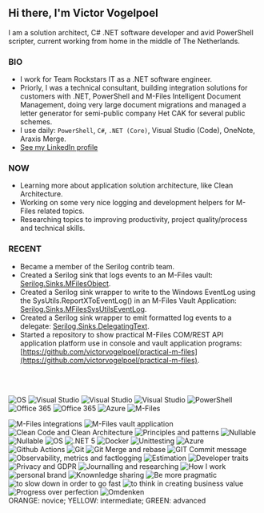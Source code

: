 ## Hi there, I'm Victor Vogelpoel

I am a solution architect, C# .NET software developer and avid PowerShell scripter, current working from home in the middle of The Netherlands.



### BIO
- I work for Team Rockstars IT as a .NET software engineer.
- Priorly, I was a technical consultant, building integration solutions for customers with .NET, PowerShell and M-Files Intelligent Document Management, doing very large document migrations and managed a letter generator for semi-public company Het CAK for several public schemes.
- I use daily: `PowerShell`, `C#`, `.NET (Core)`, Visual Studio (Code), OneNote, Araxis Merge.
- [See my LinkedIn profile](https://www.linkedin.com/in/victorvogelpoel/)

### NOW

- Learning more about application solution architecture, like Clean Architecture.
- Working on some very nice logging and development helpers for M-Files related topics.
- Researching topics to improving productivity, project quality/process and technical skills.

### RECENT

- Became a member of the Serilog contrib team.
- Created a Serilog sink that logs events to an M-Files vault: [Serilog.Sinks.MFilesObject](https://github.com/victorvogelpoel/Serilog.Sinks.MFilesObject).
- Created a Serilog sink wrapper to write to the Windows EventLog using the SysUtils.ReportXToEventLog() in an M-Files Vault Application: [Serilog.Sinks.MFilesSysUtilsEventLog](https://github.com/victorvogelpoel/Serilog.Sinks.MFilesSysUtilsEventLog).
- Created a Serilog sink wrapper to emit formatted log events to a delegate: [Serilog.Sinks.DelegatingText](https://github.com/victorvogelpoel/Serilog.Sinks.DelegatingText).
- Started a repository to show practical M-Files COM/REST API application platform use in console and vault application programs: [https://github.com/victorvogelpoel/practical-m-files](https://github.com/victorvogelpoel/practical-m-files).

<br/>
<br/>

<img alt="OS" src="https://img.shields.io/badge/OS-Windows-blue?style=for-the-badge&logo=Windows"/> <img alt="Visual Studio" src="https://img.shields.io/badge/Tool-Visual%20Studio-blue?style=for-the-badge&icon=visualstudio"/> <img alt="Visual Studio" src="https://img.shields.io/badge/Framework-.NET%20(Core)-blue?style=for-the-badge&icon=visualstudio"/> <img alt="Visual Studio" src="https://img.shields.io/badge/Language-C%23-blue?style=for-the-badge&icon=visualstudio"/> <img alt="PowerShell" src="https://img.shields.io/badge/Tool-PowerShell-blue?style=for-the-badge&logo=PowerShell&logocolor=white"/> <img alt="Office 365" src="https://img.shields.io/badge/Tool-Github-blue?style=for-the-badge"/> <img alt="Office 365" src="https://img.shields.io/badge/Tool-Office%20365-blue?style=for-the-badge"/> <img alt="Azure" src="https://img.shields.io/badge/cloud-Azure-blue?style=for-the-badge"/> <img alt="M-Files" src="https://img.shields.io/badge/product-M--Files-blue?style=for-the-badge"/>
<br/>

<!-- Skill levels: Novice | Beginner | Competent | Proficient | Expert
     Novice:orange
	 Intermediate:yellow
	 Advanced:green
-->
<img alt="M-Files integrations" src="https://img.shields.io/badge/Learning-M--Files%20integrations-orange?style=flat"/> <img alt="M-Files vault application" src="https://img.shields.io/badge/Learning-M--Files%20vault application-yellow?style=flat"/> <img alt="Clean Code and Clean Architecture" src="https://img.shields.io/badge/Learning-Clean%20Code%20%26%20Clean%20Architecture-yellow?style=flat"/> <img alt="Principles and patterns" src="https://img.shields.io/badge/Learning-Principles%20%26%20Patterns-yellow?style=flat"/> <img alt="Nullable" src="https://img.shields.io/badge/Learning-C%23%20nullable-yellow?style=flat"/> <img alt="Nullable" src="https://img.shields.io/badge/Learning-Structured%20logging-green?style=flat"/> <img alt="OS" src="https://img.shields.io/badge/Learning-async-yellow?style=flat"/> <img alt=".NET 5" src="https://img.shields.io/badge/Learning-.NET%205-yellow?style=flat"/> <img alt="Docker" src="https://img.shields.io/badge/Learning-Docker-yellow?style=flat"/> <img alt="Unittesting" src="https://img.shields.io/badge/Learning-Unit%20Testing-yellow?style=flat"/> <img alt="Azure" src="https://img.shields.io/badge/Learning-Azure-yellow?style=flat"/> <img alt="Github Actions" src="https://img.shields.io/badge/Learning-GitHub%20Actions-orange?style=flat"/> <img alt="Git" src="https://img.shields.io/badge/Learning-Git-yellow?style=flat"/> <img alt="Git Merge and rebase" src="https://img.shields.io/badge/Learning-Git%20merge%20%26%20rebase-yellow?style=flat"/> <img alt="GIT Commit message" src="https://img.shields.io/badge/Learning-Git%20commit%20message-yellow?style=flat"/> <img alt="Observability, metrics and factlogging" src="https://img.shields.io/badge/Learning-Observability-yellow?style=flat"/> <img alt="Estimation" src="https://img.shields.io/badge/Learning-Estimation-orange?style=flat"/> <img alt="Developer traits" src="https://img.shields.io/badge/Learning-Developer%20traits-yellow?style=flat"/> <img alt="Privacy and GDPR" src="https://img.shields.io/badge/Learning-Privacy%20%26%20GDPR-orange?style=flat"/> <img alt="Journalling and researching" src="https://img.shields.io/badge/Learning-Journalling%20%26%20researching-orange?style=flat"/> <img alt="How I work" src="https://img.shields.io/badge/Learning-How%20I%20work-yellow?style=flat"/> <img alt="personal brand" src="https://img.shields.io/badge/Learning-personal%20brand-orange?style=flat"/> <img alt="Knownledge sharing" src="https://img.shields.io/badge/Learning-Knowledge%20sharing-yellow?style=flat"/> <img alt="Be more pragmatic" src="https://img.shields.io/badge/Learning-to%20be%20more%20pragmatic-yellow?style=flat"/>  <img alt="to slow down in order to go fast" src="https://img.shields.io/badge/Learning-to%20slow%20down%20in%20order%20to%20go%20fast-orange?style=flat"/> <img alt="to think in creating business value" src="https://img.shields.io/badge/Learning-to%20think%20in%20creating%20business%20value-yellow?style=flat"/> <img alt="Progress over perfection" src="https://img.shields.io/badge/Learning-Progress%20over%20perfection-yellow?style=flat"/> <img alt="Omdenken" src="https://img.shields.io/badge/Learning-Omdenken-green?style=flat"/> 
<br/>
ORANGE: novice;  YELLOW: intermediate;  GREEN: advanced
<br/>

[website]: https://victorvogelpoel.nl
[twitter]: https://twitter.com/victorvogelpoel
[linkedin]: https://linkedin.com/in/victorvogelpoel

[visualstudio]: assets/visualstudio.svg

<!--
[blog]: https://dev.to/victorvogelpoel

-->



<!--
**victorvogelpoel/victorvogelpoel** is a ✨ _special_ ✨ repository because its `README.md` (this file) appears on your GitHub profile.

Here are some ideas to get you started:

- 🔭 I’m currently working on ...
- 🌱 I’m currently learning ...
- 👯 I’m looking to collaborate on ...
- 🤔 I’m looking for help with ...
- 💬 Ask me about ...
- 📫 How to reach me: ...
- 😄 Pronouns: ...
- ⚡ Fun fact: ...
-->
